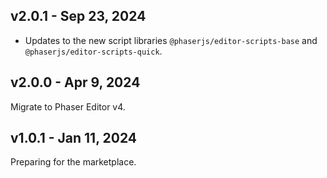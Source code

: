 ## v2.0.1 - Sep 23, 2024

* Updates to the new script libraries `@phaserjs/editor-scripts-base` and `@phaserjs/editor-scripts-quick`.

## v2.0.0 - Apr 9, 2024

Migrate to Phaser Editor v4.

## v1.0.1 - Jan 11, 2024

Preparing for the marketplace.